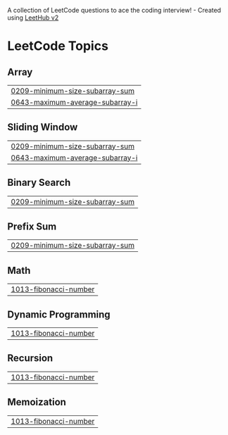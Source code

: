 A collection of LeetCode questions to ace the coding interview! - Created using [LeetHub v2](https://github.com/arunbhardwaj/LeetHub-2.0)
<!---LeetCode Topics Start-->
# LeetCode Topics
## Array
|  |
| ------- |
| [0209-minimum-size-subarray-sum](https://github.com/SurajSolanki26/Leetcode/tree/master/0209-minimum-size-subarray-sum) |
| [0643-maximum-average-subarray-i](https://github.com/SurajSolanki26/Leetcode/tree/master/0643-maximum-average-subarray-i) |
## Sliding Window
|  |
| ------- |
| [0209-minimum-size-subarray-sum](https://github.com/SurajSolanki26/Leetcode/tree/master/0209-minimum-size-subarray-sum) |
| [0643-maximum-average-subarray-i](https://github.com/SurajSolanki26/Leetcode/tree/master/0643-maximum-average-subarray-i) |
## Binary Search
|  |
| ------- |
| [0209-minimum-size-subarray-sum](https://github.com/SurajSolanki26/Leetcode/tree/master/0209-minimum-size-subarray-sum) |
## Prefix Sum
|  |
| ------- |
| [0209-minimum-size-subarray-sum](https://github.com/SurajSolanki26/Leetcode/tree/master/0209-minimum-size-subarray-sum) |
## Math
|  |
| ------- |
| [1013-fibonacci-number](https://github.com/SurajSolanki26/Leetcode/tree/master/1013-fibonacci-number) |
## Dynamic Programming
|  |
| ------- |
| [1013-fibonacci-number](https://github.com/SurajSolanki26/Leetcode/tree/master/1013-fibonacci-number) |
## Recursion
|  |
| ------- |
| [1013-fibonacci-number](https://github.com/SurajSolanki26/Leetcode/tree/master/1013-fibonacci-number) |
## Memoization
|  |
| ------- |
| [1013-fibonacci-number](https://github.com/SurajSolanki26/Leetcode/tree/master/1013-fibonacci-number) |
<!---LeetCode Topics End-->